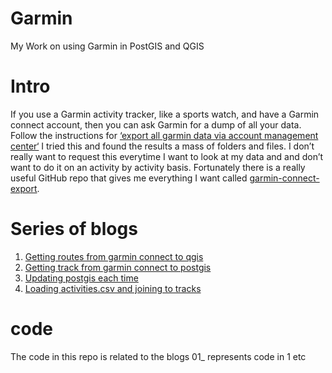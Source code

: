 # Garmin
My Work on using Garmin in PostGIS and QGIS

# Intro
If you use a Garmin activity tracker, like a sports watch, and have a Garmin connect account, then you can ask Garmin for a dump of all your data. Follow the instructions for [‘export all garmin data via account management center‘](https://support.garmin.com/en-GB/?faq=W1TvTPW8JZ6LfJSfK512Q8) I tried this and found the results a mass of folders and files. I don’t really want to request this everytime I want to look at my data and and don’t want to do it on an activity by activity basis. Fortunately there is a really useful GitHub repo that gives me everything I want called [garmin-connect-export](https://github.com/pe-st/garmin-connect-export?tab=readme-ov-file).

# Series of blogs
1. [Getting routes from garmin connect to qgis](http://www.acgeospatial.co.uk/getting-routes-from-garmin-connect-to-qgis/)
2. [Getting track from garmin connect to postgis](http://www.acgeospatial.co.uk/getting-tracks-from-garmin-connect-to-postgis/)
3. [Updating postgis each time](https://www.acgeospatial.co.uk/update-postgis-database-garmin-connect/)
4. [Loading activities.csv and joining to tracks](https://www.acgeospatial.co.uk/garmin-connect-to-postgis-and-join-activity/)

# code
The code in this repo is related to the blogs 01_ represents code in 1 etc
